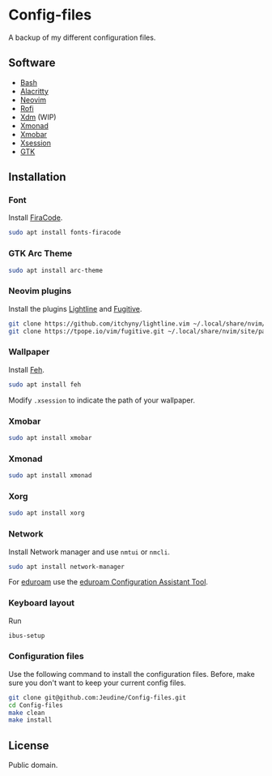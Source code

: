 # Config-files
A backup of my different configuration files.

## Software

- [Bash](https://www.gnu.org/software/bash/)
- [Alacritty](https://github.com/alacritty/alacritty)
- [Neovim](https://neovim.io/)
- [Rofi](https://github.com/davatorium/rofi)
- [Xdm](https://www.x.org/releases/X11R7.6/doc/man/man1/xdm.1.xhtml) (WIP)
- [Xmonad](https://xmonad.org/)
- [Xmobar](https://xmobar.org/)
- [Xsession](https://wiki.debian.org/Xsession)
- [GTK](https://www.gtk.org/)

## Installation

### Font
Install [FiraCode](https://github.com/tonsky/FiraCode).
```bash
sudo apt install fonts-firacode
```

### GTK Arc Theme
```bash
sudo apt install arc-theme
```

### Neovim plugins
Install the plugins [Lightline](https://github.com/itchyny/lightline.vim) and [Fugitive](https://github.com/tpope/vim-fugitive).
```bash
git clone https://github.com/itchyny/lightline.vim ~/.local/share/nvim/site/pack/lightline/start/lightline
git clone https://tpope.io/vim/fugitive.git ~/.local/share/nvim/site/pack/tpope/start/fugitive/
```

### Wallpaper
Install [Feh](https://feh.finalrewind.org/).
```bash
sudo apt install feh
```
Modify `.xsession` to indicate the path of your wallpaper.

### Xmobar
```bash
sudo apt install xmobar
```

### Xmonad
```bash
sudo apt install xmonad
```

### Xorg
```bash
sudo apt install xorg
```

### Network
Install Network manager and use `nmtui` or `nmcli`.
```bash
sudo apt install network-manager
```
For [eduroam](https://www.eduroam.org/) use the [eduroam Configuration Assistant Tool](https://cat.eduroam.org/).

### Keyboard layout

Run
```bash
ibus-setup
```

### Configuration files
Use the following command to install the configuration files. Before, make sure you don't want to keep your current config files.
```bash
git clone git@github.com:Jeudine/Config-files.git
cd Config-files
make clean
make install
```
## License
Public domain.

